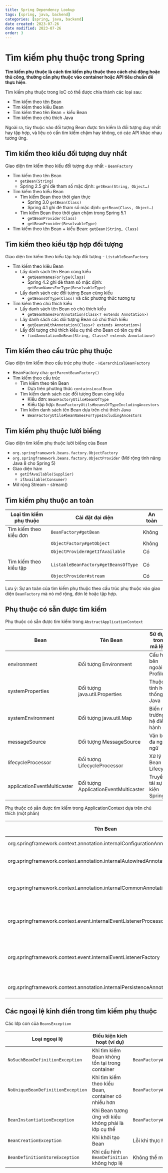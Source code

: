 ```yaml
---
title: Spring Dependency Lookup
tags: [spring, java, backend]
categories: [spring, java, backend]
date created: 2023-07-26
date modified: 2023-07-26
order: 3
---
```


# Tìm kiếm phụ thuộc trong Spring

**Tìm kiếm phụ thuộc là cách tìm kiếm phụ thuộc theo cách chủ động hoặc thủ công, thường cần phụ thuộc vào container hoặc API tiêu chuẩn để thực hiện**.

Tìm kiếm phụ thuộc trong IoC có thể được chia thành các loại sau:

- Tìm kiếm theo tên Bean
- Tìm kiếm theo kiểu Bean
- Tìm kiếm theo tên Bean + kiểu Bean
- Tìm kiếm theo chú thích Java

Ngoài ra, tùy thuộc vào đối tượng Bean được tìm kiếm là đối tượng duy nhất hay tập hợp, và liệu có cần tìm kiếm chậm hay không, có các API khác nhau tương ứng.

## Tìm kiếm theo kiểu đối tượng duy nhất

Giao diện tìm kiếm theo kiểu đối tượng duy nhất - `BeanFactory`

- Tìm kiếm theo tên Bean
  - `getBean(String)`
  - Spring 2.5 ghi đè tham số mặc định: `getBean(String, Object…)`
- Tìm kiếm theo kiểu Bean
  - Tìm kiếm Bean theo thời gian thực
    - Spring 3.0 `getBean(Class)`
    - Spring 4.1 ghi đè tham số mặc định: `getBean(Class, Object…)`
  - Tìm kiếm Bean theo thời gian chậm trong Spring 5.1
    - `getBeanProvider(Class)`
    - `getBeanProvider(ResolvableType)`
- Tìm kiếm theo tên Bean + kiểu Bean: `getBean(String, Class)`

## Tìm kiếm theo kiểu tập hợp đối tượng

Giao diện tìm kiếm theo kiểu tập hợp đối tượng - `ListableBeanFactory`

- Tìm kiếm theo kiểu Bean
  - Lấy danh sách tên Bean cùng kiểu
    - `getBeanNamesForType(Class)`
    - Spring 4.2 ghi đè tham số mặc định: `getBeanNamesForType(ResolvableType)`
  - Lấy danh sách các đối tượng Bean cùng kiểu
    - `getBeansOfType(Class)` và các phương thức tương tự
- Tìm kiếm theo chú thích kiểu
  - Lấy danh sách tên Bean có chú thích kiểu
    - `getBeanNamesForAnnotation(Class<? extends Annotation>)`
  - Lấy danh sách các đối tượng Bean có chú thích kiểu
    - `getBeansWithAnnotation(Class<? extends Annotation>)`
  - Lấy đối tượng chú thích kiểu cụ thể cho Bean có tên cụ thể
    - `findAnnotationOnBean(String, Class<? extends Annotation>)`

## Tìm kiếm theo cấu trúc phụ thuộc

Giao diện tìm kiếm theo cấu trúc phụ thuộc - `HierarchicalBeanFactory`

- BeanFactory cha: `getParentBeanFactory()`
- Tìm kiếm theo cấu trúc
  - Tìm kiếm theo tên Bean
    - Dựa trên phương thức `containsLocalBean`
  - Tìm kiếm danh sách các đối tượng Bean cùng kiểu
    - Kiểu đơn: `BeanFactoryUtils#beanOfType`
    - Kiểu tập hợp: `BeanFactoryUtils#beansOfTypeIncludingAncestors`
  - Tìm kiếm danh sách tên Bean dựa trên chú thích Java
    - `BeanFactoryUtils#beanNamesForTypeIncludingAncestors`

## Tìm kiếm phụ thuộc lười biếng

Giao diện tìm kiếm phụ thuộc lười biếng của Bean

- `org.springframework.beans.factory.ObjectFactory`
- `org.springframework.beans.factory.ObjectProvider` (Mở rộng tính năng Java 8 cho Spring 5)
- Giao diện hàm
  - `getIfAvailable(Supplier)`
  - `ifAvailable(Consumer)`
- Mở rộng Stream - stream()

## Tìm kiếm phụ thuộc an toàn

| Loại tìm kiếm phụ thuộc | Cài đặt đại diện                    | An toàn |
| ---------------------- | ---------------------------------- | ------- |
| Tìm kiếm theo kiểu đơn | `BeanFactory#getBean`              | Không   |
|                        | `ObjectFactory#getObject`          | Không   |
|                        | `ObjectProvider#getIfAvailable`    | Có      |
|                        |                                    |         |
| Tìm kiếm theo kiểu tập  | `ListableBeanFactory#getBeansOfType` | Có      |
|                        | `ObjectProvider#stream`             | Có      |

Lưu ý: Sự an toàn của tìm kiếm phụ thuộc theo cấu trúc phụ thuộc vào giao diện `BeanFactory` mà nó mở rộng, đơn lẻ hoặc tập hợp.

## Phụ thuộc có sẵn được tìm kiếm

Phụ thuộc có sẵn được tìm kiếm trong `AbstractApplicationContext`

| Bean                        | Tên Bean                           | Sử dụng trong mã lệnh |
| --------------------------- | ---------------------------------- | -------------------- |
| environment                 | Đối tượng Environment               | Cấu hình bên ngoài và Profiles |
| systemProperties            | Đối tượng java.util.Properties     | Thuộc tính hệ thống Java |
| systemEnvironment           | Đối tượng java.util.Map            | Biến môi trường hệ điều hành |
| messageSource               | Đối tượng MessageSource             | Văn bản đa ngôn ngữ |
| lifecycleProcessor          | Đối tượng LifecycleProcessor        | Xử lý Bean Lifecycle |
| applicationEventMulticaster | Đối tượng ApplicationEventMulticaster | Truyền tải sự kiện Spring |

Phụ thuộc có sẵn được tìm kiếm trong ApplicationContext dựa trên chú thích (một phần)

| Tên Bean                                                                       | Đối tượng Bean                                   | Sử dụng trong mã lệnh                                         |
| ------------------------------------------------------------------------------ | ------------------------------------------------ | ------------------------------------------------------------ |
| org.springframework.context.annotation.internalConfigurationAnnotationProcessor | Đối tượng ConfigurationClassPostProcessor        | Xử lý các lớp cấu hình Spring                                |
| org.springframework.context.annotation.internalAutowiredAnnotationProcessor     | Đối tượng AutowiredAnnotationBeanPostProcessor   | Xử lý các chú thích @Autowired và @Value                      |
| org.springframework.context.annotation.internalCommonAnnotationProcessor        | Đối tượng CommonAnnotationBeanPostProcessor      | (Kích hoạt điều kiện) Xử lý các chú thích JSR-250 như @PostConstruct |
| org.springframework.context.event.internalEventListenerProcessor                | Đối tượng EventListenerMethodProcessor           | Xử lý các phương thức lắng nghe sự kiện Spring được chú thích bằng @EventListener |
| org.springframework.context.event.internalEventListenerFactory                  | Đối tượng DefaultEventListenerFactory            | Chuyển đổi phương thức lắng nghe sự kiện @EventListener thành ApplicationListener |
| org.springframework.context.annotation.internalPersistenceAnnotationProcessor   | Đối tượng PersistenceAnnotationBeanPostProcessor | (Kích hoạt điều kiện) Xử lý các chú thích JPA                |

## Các ngoại lệ kinh điển trong tìm kiếm phụ thuộc

Các lớp con của `BeansException`

| Loại ngoại lệ                        | Điều kiện kích hoạt (ví dụ)                        | Ví dụ tình huống                               |
| ------------------------------------ | ------------------------------------------------- | ---------------------------------------------- |
| `NoSuchBeanDefinitionException`      | Khi tìm kiếm Bean không tồn tại trong container    | `BeanFactory#getBeanObjectFactory#getObject`    |
| `NoUniqueBeanDefinitionException`    | Khi tìm kiếm theo kiểu Bean, container có nhiều hơn | `BeanFactory#getBean(Class)`                    |
| `BeanInstantiationException`       | Khi Bean tương ứng với kiểu không phải là lớp cụ thể | `BeanFactory#getBean`                           |
| `BeanCreationException`              | Khi khởi tạo Bean                                | Lỗi khi thực hiện phương thức khởi tạo Bean     |
| `BeanDefinitionStoreException`       | Khi cấu hình `BeanDefinition` không hợp lệ         | Không thể mở tài nguyên cấu hình XML            |
